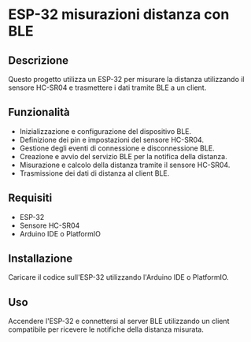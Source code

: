 # ESP-32 misurazioni distanza con BLE


## Descrizione
Questo progetto utilizza un ESP-32 per misurare la distanza utilizzando il sensore HC-SR04 e trasmettere i dati tramite BLE a un client.

## Funzionalità
- Inizializzazione e configurazione del dispositivo BLE.
- Definizione dei pin e impostazioni del sensore HC-SR04.
- Gestione degli eventi di connessione e disconnessione BLE.
- Creazione e avvio del servizio BLE per la notifica della distanza.
- Misurazione e calcolo della distanza tramite il sensore HC-SR04.
- Trasmissione dei dati di distanza al client BLE.

## Requisiti
- ESP-32
- Sensore HC-SR04
- Arduino IDE o PlatformIO

## Installazione
Caricare il codice sull'ESP-32 utilizzando l'Arduino IDE o PlatformIO.

## Uso
Accendere l'ESP-32 e connettersi al server BLE utilizzando un client compatibile per ricevere le notifiche della distanza misurata.
